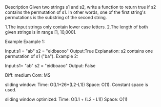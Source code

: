 Description
Given two strings s1 and s2, write a function to return true if s2 contains the permutation of s1. In other words, one of the first string's permutations is the substring of the second string.

1.The input strings only contain lower case letters.
2.The length of both given strings is in range [1, 10,000].

Example
Example 1:

Input:s1 = "ab" s2 = "eidbaooo"
Output:True
Explanation: s2 contains one permutation of s1 ("ba").
Example 2:

Input:s1= "ab" s2 = "eidboaoo"
Output: False

Diff: medium
Com: MS

sliding window:
Time: O(L1+26*(L2-L1)) 
Space: O(1). Constant space is used.

sliding window optimized:
Time: O(L1 + (L2 - L1))
Space: O(1)
